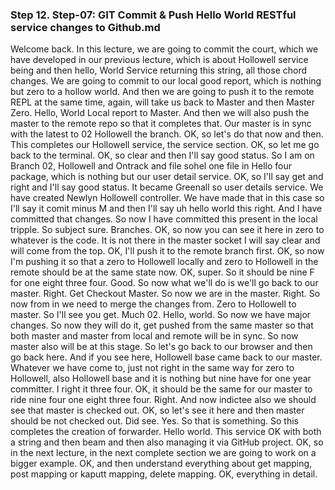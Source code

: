 
### Step 12. Step-07: GIT Commit & Push Hello World RESTful service changes to Github.md
 Welcome back. In this lecture, we are going to commit the court, which we have developed in our previous lecture, which is about Hollowell service being and then hello, World Service returning this string, all those chord changes. We are going to commit to our local good report, which is nothing but zero to a hollow world. And then we are going to push it to the remote REPL at the same time, again, will take us back to Master and then Master Zero. Hello, World Local report to Master. And then we will also push the master to the remote repo so that it completes that. Our master is in sync with the latest to 02 Hollowell the branch. OK, so let's do that now and then. This completes our Hollowell service, the service section. OK, so let me go back to the terminal. OK, so clear and then I'll say good status. So I am on Branch 02, Hollowell and Ontrack and file sohel one file in Hello four package, which is nothing but our user detail service. OK, so I'll say get and right and I'll say good status. It became Greenall so user details service. We have created Newlyn Hollowell controller. We have made that in this case so I'll say it comit minus M and then I'll say uh hello world this right. And I have committed that changes. So now I have committed this present in the local tripple. So subject sure. Branches. OK, so now you can see it here in zero to whatever is the code. It is not there in the master socket I will say clear and will come from the top. OK, I'll push it to the remote branch first. OK, so now I'm pushing it so that a zero to Hollowell locally and zero to Hollowell in the remote should be at the same state now. OK, super. So it should be nine F for one eight three four. Good. So now what we'll do is we'll go back to our master. Right. Get Checkout Master. So now we are in the master. Right. So now from in we need to merge the changes from. Zero to Hollowell to master. So I'll see you get. Much 02. Hello, world. So now we have major changes. So now they will do it, get pushed from the same master so that both master and master from local and remote will be in sync. So now master also will be at this stage. So let's go back to our browser and then go back here. And if you see here, Hollowell base came back to our master. Whatever we have come to, just not right in the same way for zero to Hollowell, also Hollowell base and it is nothing but nine have for one year committer. I right it three four. OK, it should be the same for our master to ride nine four one eight three four. Right. And now indictee also we should see that master is checked out. OK, so let's see it here and then master should be not checked out. Did see. Yes. So that is something. So this completes the creation of forwarder. Hello world. This service OK with both a string and then beam and then also managing it via GitHub project. OK, so in the next lecture, in the next complete section we are going to work on a bigger example. OK, and then understand everything about get mapping, post mapping or kaputt mapping, delete mapping. OK, everything in detail. 